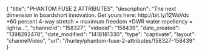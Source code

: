 {
    "title": "PHANTOM FUSE 2 ATTRIBUTES",
    "description": "The next dimension in boardshort innovation. Get yours here: http:\/\/bit.ly\/12WsVdc *60 percent 4-way stretch = maximum freedom *DWR water repellency = lightw...",
    "channelid": "158327",
    "videoid": "158439",
    "date_created": "1398292478",
    "date_modified": "1418181330",
    "type": "captivate",
    "layout": "channelVideo",
    "url": "\/hurley\/phantom-fuse-2-attributes\/158327-158439"
}
